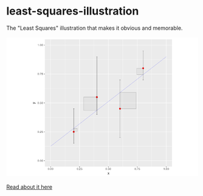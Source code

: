 least-squares-illustration
=======================

The "Least Squares" illustration that makes it obvious and memorable.
<br><br>
![least squares](/least-squares_files/Least_Squares.png)
<br><br>
[Read about it here](least-squares.md)
<br><br>


[image]: https://user-images.githubusercontent.com/4388478/43529905-ee4c471e-9571-11e8-9fdb-0f3e188ad777.png
